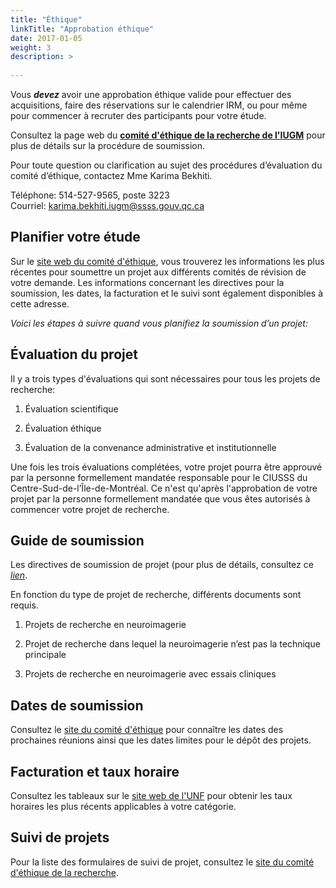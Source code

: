 ```yaml
---
title: "Éthique"
linkTitle: "Approbation éthique"
date: 2017-01-05
weight: 3
description: >
 
---
```



Vous **_devez_** avoir une approbation éthique valide pour effectuer des
acquisitions, faire des réservations sur le calendrier IRM, ou pour même pour commencer à recruter des participants pour votre étude.

Consultez la page web du [__comité d'éthique de la recherche de l'IUGM__](ttp://www.criugm.qc.ca/fr/la-recherche/ethique.html) pour plus de détails sur la
procédure de soumission.

Pour toute question ou clarification au sujet des procédures d’évaluation du
comité d’éthique, contactez Mme Karima Bekhiti.

Téléphone: 514-527-9565, poste 3223  
Courriel: [karima.bekhiti.iugm@ssss.gouv.qc.ca](mailto:karima.bekhiti.iugm@ssss.gouv.qc.ca)

## Planifier votre étude

Sur le [site web du comité d'éthique](http://www.criugm.qc.ca/la-recherche/ethique.html), vous trouverez les informations les plus récentes pour soumettre un projet aux différents comités de révision de votre demande. Les informations concernant les directives pour la soumission, les dates, la facturation et le suivi sont également disponibles à cette adresse.

*Voici les étapes à suivre quand vous planifiez la soumission d’un projet:*

## Évaluation du projet

Il y a trois types d'évaluations qui sont nécessaires pour tous les projets de recherche:

1.  Évaluation scientifique

2.  Évaluation éthique

3.  Évaluation de la convenance administrative et institutionnelle

Une fois les trois évaluations complétées, votre projet pourra être approuvé par la personne formellement mandatée responsable pour le CIUSSS du Centre-Sud-de-l’Île-de-Montréal. Ce n'est qu'après l'approbation de votre projet par la personne formellement mandatée que vous êtes autorisés à commencer votre projet de recherche.

## Guide de soumission
Les directives de soumission de projet (pour plus de détails, consultez ce
  [*lien*](http://www.criugm.qc.ca/fr/la-recherche/ethique.html).

En fonction du type de projet de recherche, différents documents sont requis.

1.  Projets de recherche en neuroimagerie

2.  Projet de recherche dans lequel la neuroimagerie n’est pas la technique principale

3.  Projets de recherche en neuroimagerie avec essais cliniques

## Dates de soumission

Consultez le [site du comité d'éthique](http://criugm.qc.ca/fr/la-recherche/ethique.html) pour connaître
les dates des prochaines réunions ainsi que les dates limites pour le dépôt des projets.

## Facturation et taux horaire

Consultez les tableaux sur le [site web de l'UNF](http://www.unf-montreal.ca/site/taux-horaires-et-politique-de-facturation/) pour obtenir les taux horaires les plus récents applicables à votre catégorie.

## Suivi de projets

Pour la liste des formulaires de suivi de projet, consultez le [site du comité d'éthique de la recherche](http://criugm.qc.ca/fr/la-recherche/ethique.html).